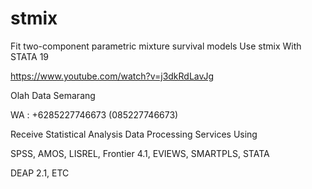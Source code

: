 # stmix
Fit two-component parametric mixture survival models Use stmix With STATA 19

https://www.youtube.com/watch?v=j3dkRdLavJg

Olah Data Semarang

WA : +6285227746673 (085227746673)

Receive Statistical Analysis Data Processing Services Using

SPSS, AMOS, LISREL, Frontier 4.1, EVIEWS, SMARTPLS, STATA

DEAP 2.1, ETC
